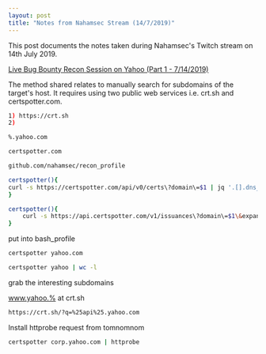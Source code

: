 ```yaml
---
layout: post
title: "Notes from Nahamsec Stream (14/7/2019)"
---
```


This post documents the notes taken during Nahamsec's Twitch stream on 14th July 2019.

[Live Bug Bounty Recon Session on Yahoo (Part 1 - 7/14/2019)](https://www.youtube.com/watch?v=MIujSpuDtFY)

The method shared relates to manually search for subdomains of the target's host. It requires using two public web services i.e. crt.sh and certspotter.com.

```bash
1) https://crt.sh
2) 
```

```bash
%.yahoo.com
```

```bash
certspotter.com
```

```bash
github.com/nahamsec/recon_profile
```

```bash
certspotter(){ 
curl -s https://certspotter.com/api/v0/certs\?domain\=$1 | jq '.[].dns_names[]' | sed 's/\"//g' | sed 's/\*\.//g' | sort -u | grep $1
}
```

```bash
certspotter(){
	curl -s https://api.certspotter.com/v1/issuances\?domain\=$1\&expand\=dns_names | jq '.[].dns_names' | sed 's/\"//g' | sed 's/\*.//g' | sort -u | grep $1
}
```

put into bash_profile

```bash
certspotter yahoo.com
```

```bash
certspotter yahoo | wc -l
```

grab the interesting subdomains

www.yahoo.% at crt.sh

```bash
https://crt.sh/?q=%25api%25.yahoo.com
```

Install httprobe request from tomnomnom

```bash
certspotter corp.yahoo.com | httprobe
```

